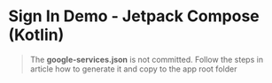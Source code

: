 # Sign In Demo - Jetpack Compose (Kotlin)

> The **google-services.json** is not committed. Follow the steps in article how to generate it and copy to the app root folder
